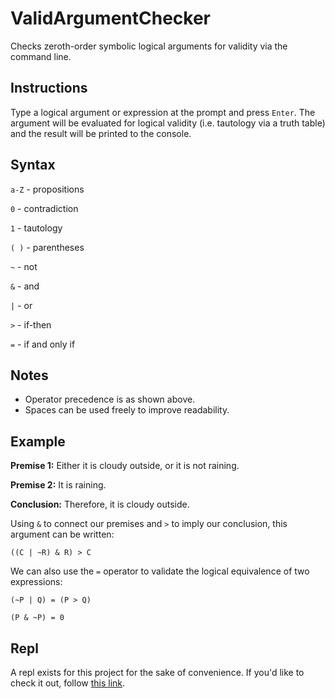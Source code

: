 # ValidArgumentChecker
Checks zeroth-order symbolic logical arguments for validity via the command line.

## Instructions
Type a logical argument or expression at the prompt and press `Enter`. The argument will be evaluated for logical validity (i.e. tautology via a truth table) and the result will be printed to the console.

## Syntax
`a-Z` - propositions

`0` - contradiction

`1` - tautology

`( )` - parentheses

`~` - not

`&` - and

`|` - or

`>` - if-then

`=` - if and only if

## Notes
 - Operator precedence is as shown above.
 - Spaces can be used freely to improve readability.

## Example

**Premise 1:**  Either it is cloudy outside, or it is not raining.

**Premise 2:**  It is raining.

**Conclusion:** Therefore, it is cloudy outside.

Using `&` to connect our premises and `>` to imply our conclusion, this argument can be written:

`((C | ~R) & R) > C`

We can also use the `=` operator to validate the logical equivalence of two expressions:

`(~P | Q) = (P > Q)`

`(P & ~P) = 0`

## Repl
A repl exists for this project for the sake of convenience. If you'd like to check it out, follow [this link](https://repl.it/talk/share/Valid-Argument-Checker/127450).
